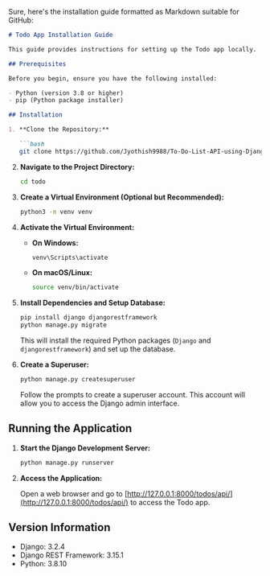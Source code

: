 Sure, here's the installation guide formatted as Markdown suitable for GitHub:

```markdown
# Todo App Installation Guide

This guide provides instructions for setting up the Todo app locally.

## Prerequisites

Before you begin, ensure you have the following installed:

- Python (version 3.8 or higher)
- pip (Python package installer)

## Installation

1. **Clone the Repository:**

   ```bash
   git clone https://github.com/Jyothish9988/To-Do-List-API-using-Django-Rest-Framework.git
   ```

2. **Navigate to the Project Directory:**

   ```bash
   cd todo
   ```

3. **Create a Virtual Environment (Optional but Recommended):**

   ```bash
   python3 -m venv venv
   ```

4. **Activate the Virtual Environment:**

   - **On Windows:**

     ```bash
     venv\Scripts\activate
     ```

   - **On macOS/Linux:**

     ```bash
     source venv/bin/activate
     ```

5. **Install Dependencies and Setup Database:**

   ```bash
   pip install django djangorestframework
   python manage.py migrate
   ```

   This will install the required Python packages (`Django` and `djangorestframework`) and set up the database.

6. **Create a Superuser:**

   ```bash
   python manage.py createsuperuser
   ```

   Follow the prompts to create a superuser account. This account will allow you to access the Django admin interface.

## Running the Application

1. **Start the Django Development Server:**

   ```bash
   python manage.py runserver
   ```

2. **Access the Application:**

   Open a web browser and go to [http://127.0.0.1:8000/todos/api/](http://127.0.0.1:8000/todos/api/) to access the Todo app.

## Version Information

- Django: 3.2.4
- Django REST Framework: 3.15.1
- Python: 3.8.10

